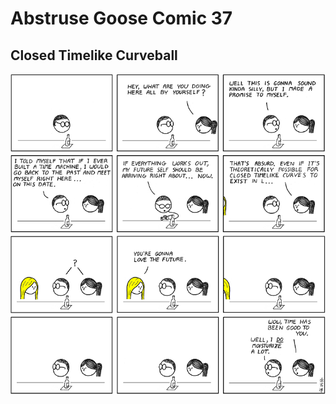 # Abstruse Goose Comic 37
## Closed Timelike Curveball

![image](comics/closed_timelike_curveball.png)
